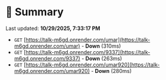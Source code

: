 # 📖 Summary
Last updated: **10/29/2025, 7:33:17 PM**

- `GET` [https://talk-m6gd.onrender.com/umar](https://talk-m6gd.onrender.com/umar) - **Down** (310ms)
- `GET` [https://talk-m6gd.onrender.com/9337](https://talk-m6gd.onrender.com/9337) - **Down** (263ms)
- `GET` [https://talk-m6gd.onrender.com/umar920](https://talk-m6gd.onrender.com/umar920) - **Down** (280ms)
